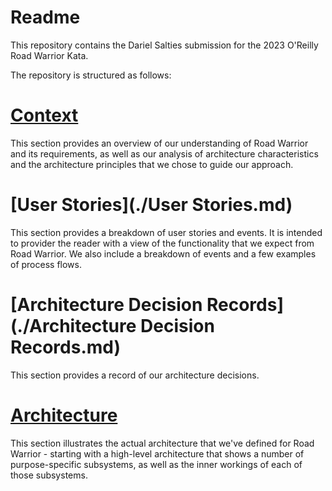 # Readme 
This repository contains the Dariel Salties submission for the 2023 O'Reilly Road Warrior Kata.  

The repository is structured as follows:

# [Context](./Context.md)

This section provides an overview of our understanding of Road Warrior and its requirements, as well as our analysis of architecture characteristics and the architecture principles that we chose to guide our approach.

# [User Stories](./User Stories.md)

This section provides a breakdown of user stories and events. It is intended to provider the reader with a view of the functionality that we expect from Road Warrior.  We also include a breakdown of events and a few examples of process flows.

# [Architecture Decision Records](./Architecture Decision Records.md)

This section provides a record of our architecture decisions.

# [Architecture](./Architecture.md)

This section illustrates the actual architecture that we've defined for Road Warrior - starting with a high-level architecture that shows a number of purpose-specific subsystems, as well as the inner workings of each of those subsystems.
